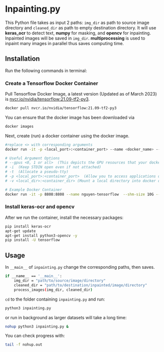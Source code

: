 # Inpainting.py
This Python file takes as input 2 paths: ```img_dir``` as path to source image directory and ```cleaned_dir``` as path to empty destination directory. It will use __keras_ocr__ to detect text, __numpy__ for masking, and __opencv__ for inpainting. Inpainted images will be saved in ```img_dir```. __multiprocessing__ is used to inpaint many images in parallel thus saves computing time.
## Installation
Run the following commands in terminal:
### Create a Tensorflow Docker Container
Pull Tensorflow Docker Image, a latest version (Updated as of March 2023) is [nvcr.io/nvidia/tensorflow:21.09-tf2-py3](https://catalog.ngc.nvidia.com/orgs/nvidia/containers/tensorflow/tags).
 

```bash
docker pull nvcr.io/nvidia/tensorflow:21.09-tf2-py3
```
You can ensure that the docker image has been downloaded via 
```bash
docker images
```
Next, create (run) a docker container using the docker image.
```bash
#replace <> with corresponding arguments
docker run -it -p <local_port>:<container_port> --name <docker_name> --shm-size 10G --gpus all -v <external_dir>:/mnt/sda/<username> nvcr.io/nvidia/tensorflow:21.09-tf2-py3 bash

# Useful Argument Options
# --gpus <0, 1 or all>  (This depicts the GPU resources that your docker can see)
# -i  (Keep STDIN open even if not attached)
# -t  (Allocate a pseudo-tty)
# -p <local_port>:<container_port>  (Allow you to access applications on specific ports, e.g. Jupyter Notebook)
# -v <local_dir>:<container_dir> (Mount a local directory into docker directory)

# Example Docker Container
docker run -it -p 8808:8808 --name nguyen-tensorflow  --shm-size 10G --gpus all -v /mnt/sda/nguyen_hoang:/mnt/sda/nguyen_hoang nvcr.io/nvidia/tensorflow:21.09-tf2-py3 bash
```

### Install keras-ocr and opencv

After we run the container, install the necessary packages:
```bash
pip install keras-ocr
apt-get update
apt-get install python3-opencv -y
pip install -U tensorflow
```
## Usage
In ```__main__``` of ```inpainting.py``` change the corresponding paths, then saves.
```bash
if __name__ == '__main__':
    img_dir = "path/to/source/image/directory"
    cleaned_dir = "path/to/destination/inpainted/image/directory"
    process_images(img_dir, cleaned_dir)

```

 ```cd``` to the folder containing ```inpainting.py``` and run:
```bash
python3 inpainting.py
```
or run in background as larger datasets will take a long time:
```bash
nohup python3 inpainting.py &
```
You can check progress with:
```bash
tail -f nohup.out
```